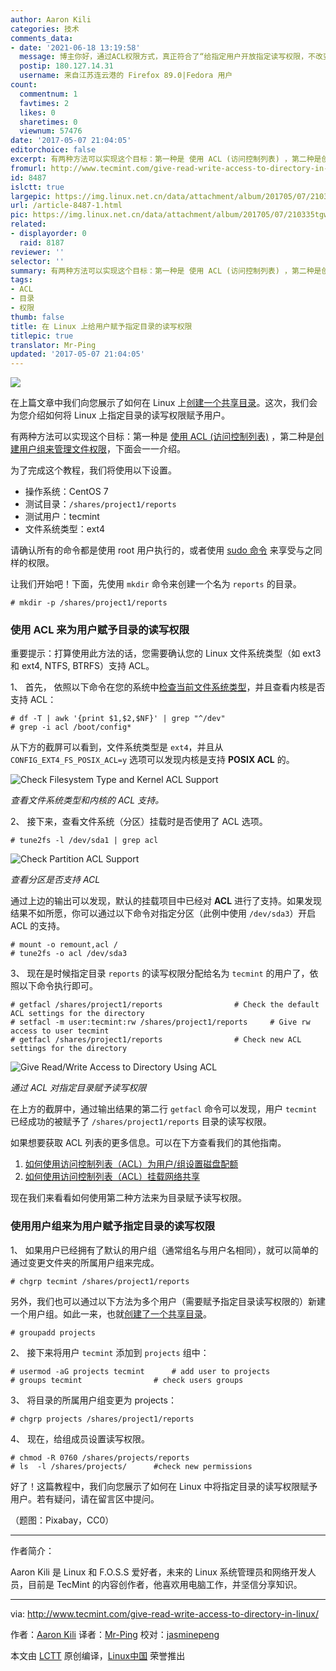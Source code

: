 ```yaml
---
author: Aaron Kili
categories: 技术
comments_data:
- date: '2021-06-18 13:19:58'
  message: 博主你好，通过ACL权限方式，真正符合了“给指定用户开放指定读写权限，不改变原目录/文件的所有者”要求，但此目录的读写效率严重下降，该如何解决呢？
  postip: 180.127.14.31
  username: 来自江苏连云港的 Firefox 89.0|Fedora 用户
count:
  commentnum: 1
  favtimes: 2
  likes: 0
  sharetimes: 0
  viewnum: 57476
date: '2017-05-07 21:04:05'
editorchoice: false
excerpt: 有两种方法可以实现这个目标：第一种是 使用 ACL (访问控制列表) ，第二种是创建用户组来管理文件权限
fromurl: http://www.tecmint.com/give-read-write-access-to-directory-in-linux/
id: 8487
islctt: true
largepic: https://img.linux.net.cn/data/attachment/album/201705/07/210335tgwti3xdxidtx6zs.jpg
url: /article-8487-1.html
pic: https://img.linux.net.cn/data/attachment/album/201705/07/210335tgwti3xdxidtx6zs.jpg.thumb.jpg
related:
- displayorder: 0
  raid: 8187
reviewer: ''
selector: ''
summary: 有两种方法可以实现这个目标：第一种是 使用 ACL (访问控制列表) ，第二种是创建用户组来管理文件权限
tags:
- ACL
- 目录
- 权限
thumb: false
title: 在 Linux 上给用户赋予指定目录的读写权限
titlepic: true
translator: Mr-Ping
updated: '2017-05-07 21:04:05'
---
```


![](https://img.linux.net.cn/data/attachment/album/201705/07/210335tgwti3xdxidtx6zs.jpg)


在上篇文章中我们向您展示了如何在 Linux 上[创建一个共享目录](/article-8187-1.html)。这次，我们会为您介绍如何将 Linux 上指定目录的读写权限赋予用户。


有两种方法可以实现这个目标：第一种是 [使用 ACL (访问控制列表)](http://www.tecmint.com/secure-files-using-acls-in-linux/) ，第二种是[创建用户组来管理文件权限](http://www.tecmint.com/manage-users-and-groups-in-linux/)，下面会一一介绍。


为了完成这个教程，我们将使用以下设置。


* 操作系统：CentOS 7
* 测试目录：`/shares/project1/reports`
* 测试用户：tecmint
* 文件系统类型：ext4


请确认所有的命令都是使用 root 用户执行的，或者使用 [sudo 命令](http://www.tecmint.com/sudoers-configurations-for-setting-sudo-in-linux/) 来享受与之同样的权限。


让我们开始吧！下面，先使用 `mkdir` 命令来创建一个名为 `reports` 的目录。



```
# mkdir -p /shares/project1/reports                 

```

### 使用 ACL 来为用户赋予目录的读写权限


重要提示：打算使用此方法的话，您需要确认您的 Linux 文件系统类型（如 ext3 和 ext4, NTFS, BTRFS）支持 ACL。


1、 首先， 依照以下命令在您的系统中[检查当前文件系统类型](http://www.tecmint.com/find-linux-filesystem-type/)，并且查看内核是否支持 ACL：



```
# df -T | awk '{print $1,$2,$NF}' | grep "^/dev"
# grep -i acl /boot/config*

```

从下方的截屏可以看到，文件系统类型是 `ext4`，并且从 `CONFIG_EXT4_FS_POSIX_ACL=y` 选项可以发现内核是支持 **POSIX ACL** 的。


![Check Filesystem Type and Kernel ACL Support](https://img.linux.net.cn/data/attachment/album/201705/07/210408kyof3u59rttxkjyt.png)


*查看文件系统类型和内核的 ACL 支持。*


2、 接下来，查看文件系统（分区）挂载时是否使用了 ACL 选项。



```
# tune2fs -l /dev/sda1 | grep acl

```

![Check Partition ACL Support](https://img.linux.net.cn/data/attachment/album/201705/07/210409n7hu77rbk887hb70.png)


*查看分区是否支持 ACL*


通过上边的输出可以发现，默认的挂载项目中已经对 **ACL** 进行了支持。如果发现结果不如所愿，你可以通过以下命令对指定分区（此例中使用 `/dev/sda3`）开启 ACL 的支持。



```
# mount -o remount,acl /
# tune2fs -o acl /dev/sda3

```

3、 现在是时候指定目录 `reports` 的读写权限分配给名为 `tecmint` 的用户了，依照以下命令执行即可。



```
# getfacl /shares/project1/reports                # Check the default ACL settings for the directory 
# setfacl -m user:tecmint:rw /shares/project1/reports     # Give rw access to user tecmint 
# getfacl /shares/project1/reports                # Check new ACL settings for the directory

```

![Give Read/Write Access to Directory Using ACL](https://img.linux.net.cn/data/attachment/album/201705/07/210410vjq0cjg7c0wcsx18.png)


*通过 ACL 对指定目录赋予读写权限*


在上方的截屏中，通过输出结果的第二行 `getfacl` 命令可以发现，用户 `tecmint` 已经成功的被赋予了 `/shares/project1/reports` 目录的读写权限。


如果想要获取 ACL 列表的更多信息。可以在下方查看我们的其他指南。


1. [如何使用访问控制列表（ACL）为用户/组设置磁盘配额](http://www.tecmint.com/set-access-control-lists-acls-and-disk-quotas-for-users-groups/)
2. [如何使用访问控制列表（ACL）挂载网络共享](http://www.tecmint.com/rhcsa-exam-configure-acls-and-mount-nfs-samba-shares/)


现在我们来看看如何使用第二种方法来为目录赋予读写权限。


### 使用用户组来为用户赋予指定目录的读写权限


1、 如果用户已经拥有了默认的用户组（通常组名与用户名相同），就可以简单的通过变更文件夹的所属用户组来完成。



```
# chgrp tecmint /shares/project1/reports

```

另外，我们也可以通过以下方法为多个用户（需要赋予指定目录读写权限的）新建一个用户组。如此一来，也就[创建了一个共享目录](http://www.tecmint.com/create-a-shared-directory-in-linux/)。



```
# groupadd projects

```

2、 接下来将用户 `tecmint` 添加到 `projects` 组中：



```
# usermod -aG projects tecmint      # add user to projects
# groups tecmint                # check users groups

```

3、 将目录的所属用户组变更为 projects：



```
# chgrp projects /shares/project1/reports

```

4、 现在，给组成员设置读写权限。



```
# chmod -R 0760 /shares/projects/reports
# ls  -l /shares/projects/      #check new permissions

```

好了！这篇教程中，我们向您展示了如何在 Linux 中将指定目录的读写权限赋予用户。若有疑问，请在留言区中提问。


（题图：Pixabay，CC0）




---


作者简介：


Aaron Kili 是 Linux 和 F.O.S.S 爱好者，未来的 Linux 系统管理员和网络开发人员，目前是 TecMint 的内容创作者，他喜欢用电脑工作，并坚信分享知识。




---


via: <http://www.tecmint.com/give-read-write-access-to-directory-in-linux/>


作者：[Aaron Kili](http://www.tecmint.com/author/aaronkili/) 译者：[Mr-Ping](http://www.mr-ping.com) 校对：[jasminepeng](https://github.com/jasminepeng)


本文由 [LCTT](https://github.com/LCTT/TranslateProject) 原创编译，[Linux中国](https://linux.cn/) 荣誉推出